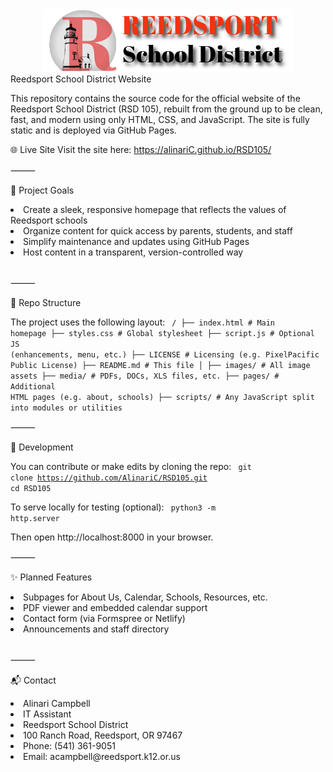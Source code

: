 <center><img src=images/rsdlogo.png></center>
Reedsport School District Website

This repository contains the source code for the official website of the Reedsport School District (RSD 105), rebuilt from the ground up to be clean, fast, and modern using only HTML, CSS, and JavaScript. The site is fully static and is deployed via GitHub Pages.

🌐 Live Site
Visit the site here:
https://alinariC.github.io/RSD105/

⸻

🎯 Project Goals
<list>
<li>Create a sleek, responsive homepage that reflects the values of Reedsport schools</li>
<li>Organize content for quick access by parents, students, and staff</li>
<li>Simplify maintenance and updates using GitHub Pages</li>
<li>Host content in a transparent, version-controlled way</li>
</list>
</br>

⸻

📁 Repo Structure

The project uses the following layout:
<code>
/
├── index.html         # Main homepage
├── styles.css         # Global stylesheet
├── script.js          # Optional JS (enhancements, menu, etc.)
├── LICENSE            # Licensing (e.g. PixelPacific Public License)
├── README.md          # This file
│
├── images/            # All image assets
├── media/             # PDFs, DOCs, XLS files, etc.
├── pages/             # Additional HTML pages (e.g. about, schools)
├── scripts/           # Any JavaScript split into modules or utilities
</code>

⸻

🚀 Development

You can contribute or make edits by cloning the repo:
<code>
git clone https://github.com/AlinariC/RSD105.git
cd RSD105
</code>

To serve locally for testing (optional):
<code>
python3 -m http.server
</code>

Then open http://localhost:8000 in your browser.

⸻

✨ Planned Features
<list>
<li>Subpages for About Us, Calendar, Schools, Resources, etc.</li>
<li>PDF viewer and embedded calendar support</li>
<li>Contact form (via Formspree or Netlify)</li>
<li>Announcements and staff directory</li>
</list>
</br>

⸻

📬 Contact
<list>
<li>Alinari Campbell</li>
<li>IT Assistant</li>
<li>Reedsport School District</li>
<li>100 Ranch Road, Reedsport, OR 97467</li>
<li>Phone: (541) 361-9051</li>
<li>Email: acampbell@reedsport.k12.or.us</li>
</list>
